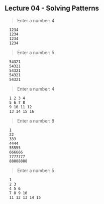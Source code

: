 ## Lecture 04 - Solving Patterns

> Enter a number: 4

      1234
      1234
      1234
      1234

> Enter a number: 5

      54321
      54321
      54321
      54321
      54321

> Enter a number: 4

      1 2 3 4
      5 6 7 8
      9 10 11 12
      13 14 15 16

> Enter a number: 8

      1
      22
      333
      4444
      55555
      666666
      7777777
      88888888

> Enter a number: 5

      1
      2 3
      4 5 6
      7 8 9 10
      11 12 13 14 15
